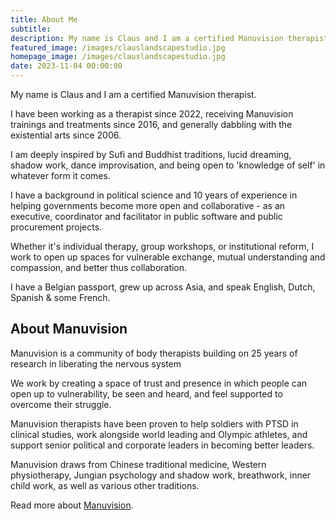 ```yaml
---
title: About Me
subtitle: 
description: My name is Claus and I am a certified Manuvision therapist with a specialisation in shock and trauma. Manuvision is a research-based method based on 25 years of experience in liberating the nervous system.
featured_image: /images/clauslandscapestudio.jpg
homepage_image: /images/clauslandscapestudio.jpg
date: 2023-11-04 00:00:00
---
```


My name is Claus and I am a certified Manuvision therapist.

I have been working as a therapist since 2022, receiving Manuvision trainings and treatments since 2016, and generally dabbling with the existential arts since 2006.

I am deeply inspired by Sufi and Buddhist traditions, lucid dreaming, shadow work, dance improvisation, and being open to 'knowledge of self' in whatever form it comes. 

I have a background in political science and 10 years of experience in helping governments become more open and collaborative - as an executive, coordinator and facilitator in public software and public procurement projects.

Whether it's individual therapy, group workshops, or institutional reform, I work to open up spaces for vulnerable exchange, mutual understanding and compassion, and better thus collaboration.

I have a Belgian passport, grew up across Asia, and speak English, Dutch, Spanish & some French.

## About Manuvision

Manuvision is a community of body therapists building on 25 years of research in liberating the nervous system 

We work by creating a space of trust and presence in which people can open up to vulnerability, be seen and heard, and feel supported to overcome their struggle.

Manuvision therapists have been proven to help soldiers with PTSD in clinical studies, work alongside world leading and Olympic athletes, and support senior political and corporate leaders in becoming better leaders. 

Manuvision draws from Chinese traditional medicine, Western physiotherapy, Jungian psychology and shadow work, breathwork, inner child work, as well as various other traditions. 

Read more about [Manuvision](https://manuvision-dk.translate.goog/om-manuvision/?_x_tr_sl=da&_x_tr_tl=en&_x_tr_hl=en-US&_x_tr_pto=wapp).

